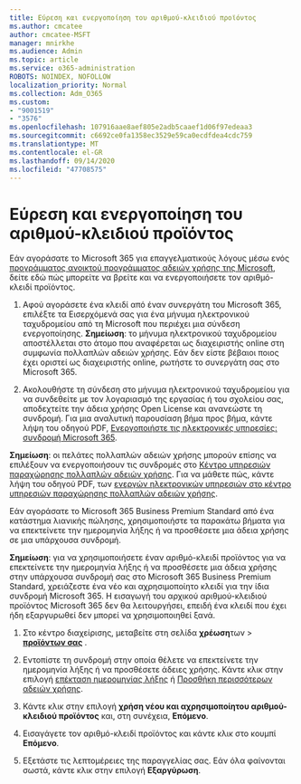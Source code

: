 ```yaml
---
title: Εύρεση και ενεργοποίηση του αριθμού-κλειδιού προϊόντος
ms.author: cmcatee
author: cmcatee-MSFT
manager: mnirkhe
ms.audience: Admin
ms.topic: article
ms.service: o365-administration
ROBOTS: NOINDEX, NOFOLLOW
localization_priority: Normal
ms.collection: Adm_O365
ms.custom:
- "9001519"
- "3576"
ms.openlocfilehash: 107916aae8aef805e2adb5caaef1d06f97edeaa3
ms.sourcegitcommit: c6692ce0fa1358ec3529e59ca0ecdfdea4cdc759
ms.translationtype: MT
ms.contentlocale: el-GR
ms.lasthandoff: 09/14/2020
ms.locfileid: "47708575"
---
```

# <a name="find-and-activate-my-product-key"></a>Εύρεση και ενεργοποίηση του αριθμού-κλειδιού προϊόντος

Εάν αγοράσατε το Microsoft 365 για επαγγελματικούς λόγους μέσω ενός [προγράμματος ανοικτού προγράμματος αδειών χρήσης της Microsoft](https://go.microsoft.com/fwlink/p/?LinkID=613298), δείτε εδώ πώς μπορείτε να βρείτε και να ενεργοποιήσετε τον αριθμό-κλειδί προϊόντος.

1. Αφού αγοράσετε ένα κλειδί από έναν συνεργάτη του Microsoft 365, επιλέξτε τα Εισερχόμενά σας για ένα μήνυμα ηλεκτρονικού ταχυδρομείου από τη Microsoft που περιέχει μια σύνδεση ενεργοποίησης.  **Σημείωση**: το μήνυμα ηλεκτρονικού ταχυδρομείου αποστέλλεται στο άτομο που αναφέρεται ως διαχειριστής online στη συμφωνία πολλαπλών αδειών χρήσης.  Εάν δεν είστε βέβαιοι ποιος έχει οριστεί ως διαχειριστής online, ρωτήστε το συνεργάτη σας στο Microsoft 365.

2. Ακολουθήστε τη σύνδεση στο μήνυμα ηλεκτρονικού ταχυδρομείου για να συνδεθείτε με τον λογαριασμό της εργασίας ή του σχολείου σας, αποδεχτείτε την άδεια χρήσης Open License και ανανεώστε τη συνδρομή.  Για μια αναλυτική παρουσίαση βήμα προς βήμα, κάντε λήψη του οδηγού PDF, [Ενεργοποιήστε τις ηλεκτρονικές υπηρεσίες: συνδρομή Microsoft 365](https://go.microsoft.com/fwlink/p/?LinkId=618100). 

**Σημείωση**: οι πελάτες πολλαπλών αδειών χρήσης μπορούν επίσης να επιλέξουν να ενεργοποιήσουν τις συνδρομές στο [Κέντρο υπηρεσιών παραχώρησης πολλαπλών αδειών χρήσης](https://go.microsoft.com/fwlink/p/?LinkID=282016).  Για να μάθετε πώς, κάντε λήψη του οδηγού PDF, των [ενεργών ηλεκτρονικών υπηρεσιών στο κέντρο υπηρεσιών παραχώρησης πολλαπλών αδειών χρήσης](https://go.microsoft.com/fwlink/p/?LinkId=618096).

Εάν αγοράσατε το Microsoft 365 Business Premium Standard από ένα κατάστημα λιανικής πώλησης, χρησιμοποιήστε τα παρακάτω βήματα για να επεκτείνετε την ημερομηνία λήξης ή να προσθέσετε μια άδεια χρήσης σε μια υπάρχουσα συνδρομή.

**Σημείωση**: για να χρησιμοποιήσετε έναν αριθμό-κλειδί προϊόντος για να επεκτείνετε την ημερομηνία λήξης ή να προσθέσετε μια άδεια χρήσης στην υπάρχουσα συνδρομή σας στο Microsoft 365 Business Premium Standard, χρειάζεστε ένα νέο και αχρησιμοποίητο κλειδί για την ίδια συνδρομή Microsoft 365.  Η εισαγωγή του αρχικού αριθμού-κλειδιού προϊόντος Microsoft 365 δεν θα λειτουργήσει, επειδή ένα κλειδί που έχει ήδη εξαργυρωθεί δεν μπορεί να χρησιμοποιηθεί ξανά.

1. Στο κέντρο διαχείρισης, μεταβείτε στη σελίδα **χρέωση**των  >  **[προϊόντων σας](https://go.microsoft.com/fwlink/p/?linkid=842054)** .

2. Εντοπίστε τη συνδρομή στην οποία θέλετε να επεκτείνετε την ημερομηνία λήξης ή να προσθέσετε άδειες χρήσης.  Κάντε κλικ στην επιλογή [επέκταση ημερομηνίας λήξης](https://go.microsoft.com/fwlink/p/?linkid=842054) ή [Προσθήκη περισσότερων αδειών χρήσης](https://go.microsoft.com/fwlink/p/?linkid=842054).

3. Κάντε κλικ στην επιλογή **χρήση νέου και αχρησιμοποίητου αριθμού-κλειδιού προϊόντος** και, στη συνέχεια, **Επόμενο**.

4. Εισαγάγετε τον αριθμό-κλειδί προϊόντος και κάντε κλικ στο κουμπί **Επόμενο**.

5. Εξετάστε τις λεπτομέρειες της παραγγελίας σας.  Εάν όλα φαίνονται σωστά, κάντε κλικ στην επιλογή **Εξαργύρωση**.
